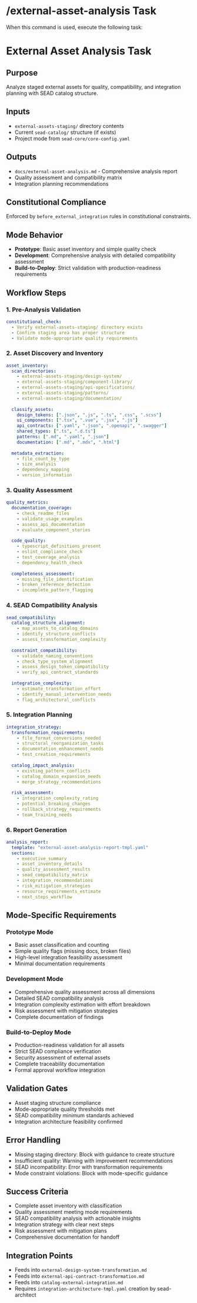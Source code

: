 # /external-asset-analysis Task

When this command is used, execute the following task:

# External Asset Analysis Task

## Purpose
Analyze staged external assets for quality, compatibility, and integration planning with SEAD catalog structure.

## Inputs
- `external-assets-staging/` directory contents
- Current `sead-catalog/` structure (if exists)
- Project mode from `sead-core/core-config.yaml`

## Outputs  
- `docs/external-asset-analysis.md` - Comprehensive analysis report
- Quality assessment and compatibility matrix
- Integration planning recommendations

## Constitutional Compliance
Enforced by `before_external_integration` rules in constitutional constraints.

## Mode Behavior
- **Prototype**: Basic asset inventory and simple quality check
- **Development**: Comprehensive analysis with detailed compatibility assessment  
- **Build-to-Deploy**: Strict validation with production-readiness requirements

## Workflow Steps

### 1. Pre-Analysis Validation
```yaml
constitutional_check:
  - Verify external-assets-staging/ directory exists
  - Confirm staging area has proper structure
  - Validate mode-appropriate quality requirements
```

### 2. Asset Discovery and Inventory
```yaml
asset_inventory:
  scan_directories:
    - external-assets-staging/design-system/
    - external-assets-staging/component-library/
    - external-assets-staging/api-specifications/
    - external-assets-staging/patterns/
    - external-assets-staging/documentation/
  
  classify_assets:
    design_tokens: [".json", ".js", ".ts", ".css", ".scss"]
    ui_components: [".tsx", ".vue", ".jsx", ".js"]
    api_contracts: [".yaml", ".json", ".openapi", ".swagger"]
    shared_types: [".ts", ".d.ts"]
    patterns: [".md", ".yaml", ".json"]
    documentation: [".md", ".mdx", ".html"]
  
  metadata_extraction:
    - file_count_by_type
    - size_analysis
    - dependency_mapping
    - version_information
```

### 3. Quality Assessment
```yaml
quality_metrics:
  documentation_coverage:
    - check_readme_files
    - validate_usage_examples
    - assess_api_documentation
    - evaluate_component_stories
  
  code_quality:
    - typescript_definitions_present
    - eslint_compliance_check
    - test_coverage_analysis
    - dependency_health_check
  
  completeness_assessment:
    - missing_file_identification
    - broken_reference_detection
    - incomplete_pattern_flagging
```

### 4. SEAD Compatibility Analysis  
```yaml
sead_compatibility:
  catalog_structure_alignment:
    - map_assets_to_catalog_domains
    - identify_structure_conflicts
    - assess_transformation_complexity
  
  constraint_compatibility:
    - validate_naming_conventions
    - check_type_system_alignment
    - assess_design_token_compatibility
    - verify_api_contract_standards
  
  integration_complexity:
    - estimate_transformation_effort
    - identify_manual_intervention_needs
    - flag_architectural_conflicts
```

### 5. Integration Planning
```yaml
integration_strategy:
  transformation_requirements:
    - file_format_conversions_needed
    - structural_reorganization_tasks
    - documentation_enhancement_needs
    - test_creation_requirements
  
  catalog_impact_analysis:
    - existing_pattern_conflicts
    - catalog_domain_expansion_needs
    - merge_strategy_recommendations
  
  risk_assessment:
    - integration_complexity_rating
    - potential_breaking_changes
    - rollback_strategy_requirements
    - team_training_needs
```

### 6. Report Generation
```yaml
analysis_report:
  template: "external-asset-analysis-report-tmpl.yaml"
  sections:
    - executive_summary
    - asset_inventory_details
    - quality_assessment_results  
    - sead_compatibility_matrix
    - integration_recommendations
    - risk_mitigation_strategies
    - resource_requirements_estimate
    - next_steps_workflow
```

## Mode-Specific Requirements

### Prototype Mode
- Basic asset classification and counting
- Simple quality flags (missing docs, broken files)
- High-level integration feasibility assessment
- Minimal documentation requirements

### Development Mode  
- Comprehensive quality assessment across all dimensions
- Detailed SEAD compatibility analysis
- Integration complexity estimation with effort breakdown
- Risk assessment with mitigation strategies
- Complete documentation of findings

### Build-to-Deploy Mode
- Production-readiness validation for all assets
- Strict SEAD compliance verification
- Security assessment of external assets
- Complete traceability documentation
- Formal approval workflow integration

## Validation Gates
- Asset staging structure compliance
- Mode-appropriate quality thresholds met
- SEAD compatibility minimum standards achieved
- Integration architecture feasibility confirmed

## Error Handling
- Missing staging directory: Block with guidance to create structure
- Insufficient quality: Warning with improvement recommendations
- SEAD incompatibility: Error with transformation requirements
- Mode constraint violations: Block with mode-specific guidance

## Success Criteria
- Complete asset inventory with classification
- Quality assessment meeting mode requirements  
- SEAD compatibility analysis with actionable insights
- Integration strategy with clear next steps
- Risk assessment with mitigation plans
- Comprehensive documentation for handoff

## Integration Points
- Feeds into `external-design-system-transformation.md` 
- Feeds into `external-api-contract-transformation.md`
- Feeds into `catalog-external-integration.md`
- Requires `integration-architecture-tmpl.yaml` creation by sead-architect